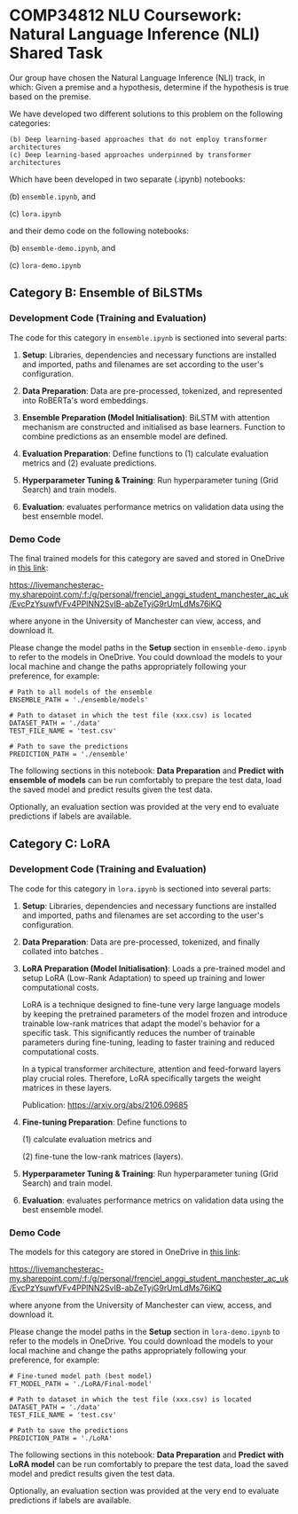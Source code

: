# COMP34812 NLU Coursework: Natural Language Inference (NLI) Shared Task

Our group have chosen the Natural Language Inference (NLI) track, in which:
Given a premise and a hypothesis, determine if the hypothesis is true based on the premise. 

We have developed two different solutions to this problem on the following categories:

    (b) Deep learning-based approaches that do not employ transformer architectures 
    (c) Deep learning-based approaches underpinned by transformer architectures

Which have been developed in two separate (.ipynb) notebooks:

(b) `ensemble.ipynb`, and

(c) `lora.ipynb`

and their demo code on the following notebooks:

(b) `ensemble-demo.ipynb`, and

(c) `lora-demo.ipynb`

## Category B: Ensemble of BiLSTMs

### Development Code (Training and Evaluation)

The code for this category in `ensemble.ipynb` is sectioned into several parts: 
1. __Setup__: Libraries, dependencies and necessary functions are installed and imported, paths and filenames are set according to the user's configuration.
2. __Data Preparation__: Data are pre-processed, tokenized, and represented into RoBERTa's word embeddings.
3. __Ensemble Preparation (Model Initialisation)__: BiLSTM with attention mechanism are constructed and initialised as base learners. Function to combine predictions as an ensemble model are defined.

4. __Evaluation Preparation__: Define functions to 
    (1) calculate evaluation metrics and 
    (2) evaluate predictions. 

5. __Hyperparameter Tuning & Training__: Run hyperparameter tuning (Grid Search) and train models.
6. __Evaluation__: evaluates performance metrics on validation data using the best ensemble model.

### Demo Code

The final trained models for this category are saved and stored in OneDrive in [this link](https://livemanchesterac-my.sharepoint.com/:f:/g/personal/frenciel_anggi_student_manchester_ac_uk/EvcPzYsuwfVFv4PPlNN2SvIB-abZeTyjG9rUmLdMs76iKQ): 

https://livemanchesterac-my.sharepoint.com/:f:/g/personal/frenciel_anggi_student_manchester_ac_uk/EvcPzYsuwfVFv4PPlNN2SvIB-abZeTyjG9rUmLdMs76iKQ

where anyone in the University of Manchester can view, access, and download it.

Please change the model paths in the **Setup** section in `ensemble-demo.ipynb` to refer to the models in OneDrive. You could download the models to your local machine and change the paths appropriately following your preference, for example:

```
# Path to all models of the ensemble
ENSEMBLE_PATH = './ensemble/models'

# Path to dataset in which the test file (xxx.csv) is located
DATASET_PATH = './data'
TEST_FILE_NAME = 'test.csv'

# Path to save the predictions
PREDICTION_PATH = './ensemble'
```

The following sections in this notebook: **Data Preparation** and **Predict with ensemble of models** can be run comfortably to prepare the test data, load the saved model and predict results given the test data.

Optionally, an evaluation section was provided at the very end to evaluate predictions if labels are available.

## Category C: LoRA

### Development Code (Training and Evaluation)

The code for this category in `lora.ipynb` is sectioned into several parts: 
1. __Setup__: Libraries, dependencies and necessary functions are installed and imported, paths and filenames are set according to the user's configuration.
2. __Data Preparation__: Data are pre-processed, tokenized, and finally collated into batches .
3. __LoRA Preparation (Model Initialisation)__: Loads a pre-trained model and setup LoRA (Low-Rank Adaptation) to speed up training and lower computational costs.

    LoRA is a technique designed to fine-tune very large language models by keeping the pretrained parameters of the model frozen and introduce trainable low-rank matrices that adapt the model's behavior for a specific task. This significantly reduces the number of trainable parameters during fine-tuning, leading to faster training and reduced computational costs.
        
    In a typical transformer architecture, attention and feed-forward layers play crucial roles. Therefore, LoRA specifically targets the weight matrices in these layers.

    Publication: https://arxiv.org/abs/2106.09685 

4. __Fine-tuning Preparation__: Define functions to 

    (1) calculate evaluation metrics and 

    (2) fine-tune the low-rank matrices (layers).

5. __Hyperparameter Tuning & Training__: Run hyperparameter tuning (Grid Search) and train model.
6. __Evaluation__: evaluates performance metrics on validation data using the best ensemble model.

### Demo Code

The models for this category are stored in OneDrive in [this link](https://livemanchesterac-my.sharepoint.com/:f:/g/personal/frenciel_anggi_student_manchester_ac_uk/EvcPzYsuwfVFv4PPlNN2SvIB-abZeTyjG9rUmLdMs76iKQ): 

https://livemanchesterac-my.sharepoint.com/:f:/g/personal/frenciel_anggi_student_manchester_ac_uk/EvcPzYsuwfVFv4PPlNN2SvIB-abZeTyjG9rUmLdMs76iKQ

where anyone from the University of Manchester can view, access, and download it.

Please change the model paths in the **Setup** section in `lora-demo.ipynb` to refer to the models in OneDrive. You could download the models to your local machine and change the paths appropriately following your preference, for example:

```
# Fine-tuned model path (best model)
FT_MODEL_PATH = './LoRA/Final-model'

# Path to dataset in which the test file (xxx.csv) is located
DATASET_PATH = './data'
TEST_FILE_NAME = 'test.csv'

# Path to save the predictions
PREDICTION_PATH = './LoRA'
```

The following sections in this notebook: **Data Preparation** and **Predict with LoRA model** can be run comfortably to prepare the test data, load the saved model and predict results given the test data.

Optionally, an evaluation section was provided at the very end to evaluate predictions if labels are available.
